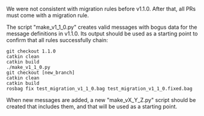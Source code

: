 We were not consistent with migration rules before v1.1.0.
After that, all PRs must come with a migration rule.

The script "make_v1_1_0.py" creates valid messages with bogus data for
the message definitions in v1.1.0. Its output should be used as a starting point to confirm that all rules successfully chain:
~~~
git checkout 1.1.0
catkin clean
catkin build
./make_v1_1_0.py
git checkout [new_branch]
catkin clean
catkin build
rosbag fix test_migration_v1_1_0.bag test_migration_v1_1_0.fixed.bag
~~~

When new messages are added, a new "make_vX_Y_Z.py" script should be
created that includes them, and that will be used as a starting point.
